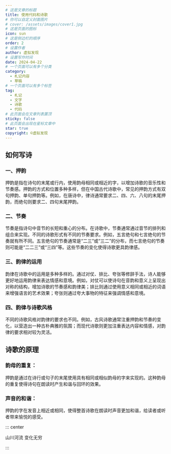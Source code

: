 ```yaml
---
# 这是文章的标题
title: 使用代码和诗歌
# 你可以自定义封面图片
# cover: /assets/images/cover1.jpg
# 这是页面的图标
icon: sun
# 这是侧边栏的顺序
order: 2
# 设置作者
author: 虚拟发现
# 设置写作时间
date: 2024-04-22
# 一个页面可以有多个分类
category:
  - 札记内容
  - 草稿
# 一个页面可以有多个标签
tag:
  - 札记
  - 文字
  - 诗歌
  - 代码
# 此页面会在文章列表置顶
sticky: false
# 此页面会出现在星标文章中
star: true
copyright: ©虚拟发现
---
```


<!-- more -->


## 如何写诗
### 一、押韵

押韵是指在诗句的末尾或行内，使用韵母相同或相近的字，以增加诗歌的音乐性和节奏感。押韵的方式和位置多种多样，但在中国古代诗歌中，常见的押韵方式有双句押韵、单句押韵等。例如，在唐诗中，律诗通常要求二、四、六、八句的末尾押韵，而绝句则要求二、四句末尾押韵。

### 二、节奏

节奏是指诗句中音节的长短和重心的分布。在诗歌中，节奏通常通过音节的排列和组合来实现。不同的诗歌形式有不同的节奏要求。例如，五言绝句和七言绝句的节奏就有所不同。五言绝句的节奏通常是“二三”或“三二”的分布，而七言绝句的节奏则可能是“二二三”或“三四”等。这些节奏的变化使得诗歌更具韵律感。

### 三、韵律的运用

韵律在诗歌中的运用是多种多样的。通过对仗、排比、夸张等修辞手法，诗人能够更好地运用韵律来表达情感和意境。例如，对仗可以使诗句在音韵和意义上呈现出对称的结构，增加诗歌的节奏感和韵律美；排比则通过使用意义相同或相近的词语来增强语言的艺术效果；夸张则通过夸大事物的特征来强调情感和意境。

### 四、韵律与诗歌风格

不同的诗歌风格对韵律的要求也不同。例如，古风诗歌通常注重押韵和节奏的变化，以营造出一种古朴典雅的氛围；而现代诗歌则更加注重表达内容和情感，对韵律的要求相对较为灵活。

## 诗歌的原理
### 韵母的重复：
押韵是通过在诗行或句子的末尾使用具有相同或相似韵母的字来实现的。这种韵母的重复使得诗句在朗读时产生和谐与回环的效果。

### 声音的和谐：
押韵的字在发音上相近或相同，使得整首诗歌在朗读时声音更加和谐，给读者或听者带来愉悦的感受。

::: center

山川河流
变化无穷

:::